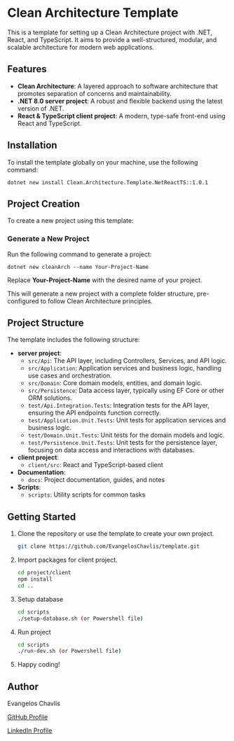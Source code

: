 # Clean Architecture Template

This is a template for setting up a Clean Architecture project with .NET, React, and TypeScript. It aims to provide a well-structured, modular, and scalable architecture for modern web applications.

## Features

- **Clean Architecture**: A layered approach to software architecture that promotes separation of concerns and maintainability.
- **.NET 8.0 server project**: A robust and flexible backend using the latest version of .NET.
- **React & TypeScript client project**: A modern, type-safe front-end using React and TypeScript.

## Installation

To install the template globally on your machine, use the following command:

`dotnet new install Clean.Architecture.Template.NetReactTS::1.0.1`

## Project Creation
To create a new project using this template:

### Generate a New Project
Run the following command to generate a project:


`dotnet new cleanArch --name Your-Project-Name`

Replace **Your-Project-Name** with the desired name of your project.

This will generate a new project with a complete folder structure, pre-configured to follow Clean Architecture principles.
   

## Project Structure

The template includes the following structure:

- **server project**: 
  - `src/Api`: The API layer, including Controllers, Services, and API logic.
  - `src/Application`: Application services and business logic, handling use cases and orchestration.
  - `src/Domain`: Core domain models, entities, and domain logic.
  - `src/Persistence`: Data access layer, typically using EF Core or other ORM solutions.
  - `test/Api.Integration.Tests`: Integration tests for the API layer, ensuring the API endpoints function correctly.
  - `test/Application.Unit.Tests`: Unit tests for application services and business logic.
  - `test/Domain.Unit.Tests`: Unit tests for the domain models and logic.
  - `test/Persistence.Unit.Tests`: Unit tests for the persistence layer, focusing on data access and interactions with databases.
- **client project**: 
  - `client/src`: React and TypeScript-based client
- **Documentation**: 
  - `docs`: Project documentation, guides, and notes
- **Scripts**: 
  - `scripts`: Utility scripts for common tasks

## Getting Started

1. Clone the repository or use the template to create your own project.
   
   ```bash
   git clone https://github.com/EvangelosChavlis/template.git

2. Import packages for client project.

   ````bash 
   cd project/client
   npm install 
   cd ..
3. Setup database
   ```bash
   cd scripts
   ./setup-database.sh (or Powershell file)
4. Run project
   ```bash
   cd scripts
   ./run-dev.sh (or Powershell file)
5. Happy coding!

## Author
Evangelos Chavlis  

[GitHub Profile](https://github.com/EvangelosChavlis)

[LinkedIn Profile](https://www.linkedin.com/in/vagelis-chavlis/)

